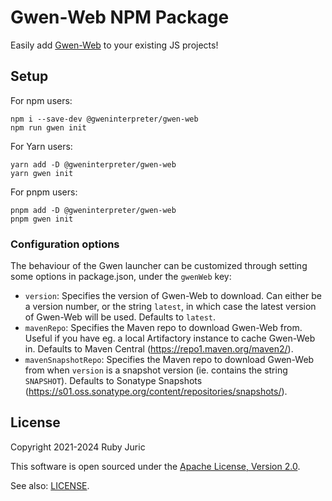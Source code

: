 Gwen-Web NPM Package
====================

Easily add [Gwen-Web](https://github.com/gwen-interpreter/gwen-web) to your
existing JS projects!

Setup
-----
For npm users:
```
npm i --save-dev @gweninterpreter/gwen-web
npm run gwen init
```

For Yarn users:
```
yarn add -D @gweninterpreter/gwen-web
yarn gwen init
```

For pnpm users:
```
pnpm add -D @gweninterpreter/gwen-web
pnpm gwen init
```

### Configuration options

The behaviour of the Gwen launcher can be customized through setting some
options in package.json, under the `gwenWeb` key:

- `version`: Specifies the version of Gwen-Web to download. Can either be a
  version number, or the string `latest`, in which case the latest version of
  Gwen-Web will be used. Defaults to `latest`.
- `mavenRepo`: Specifies the Maven repo to download Gwen-Web from. Useful if you
  have eg. a local Artifactory instance to cache Gwen-Web in. Defaults to Maven
  Central (https://repo1.maven.org/maven2/).
- `mavenSnapshotRepo`: Specifies the Maven repo to download Gwen-Web from when
  `version` is a snapshot version (ie. contains the string `SNAPSHOT`). Defaults
  to Sonatype Snapshots
  (https://s01.oss.sonatype.org/content/repositories/snapshots/).

License
-------

Copyright 2021-2024 Ruby Juric

This software is open sourced under the
[Apache License, Version 2.0](http://www.apache.org/licenses/LICENSE-2.0.txt).

See also: [LICENSE](LICENSE).

